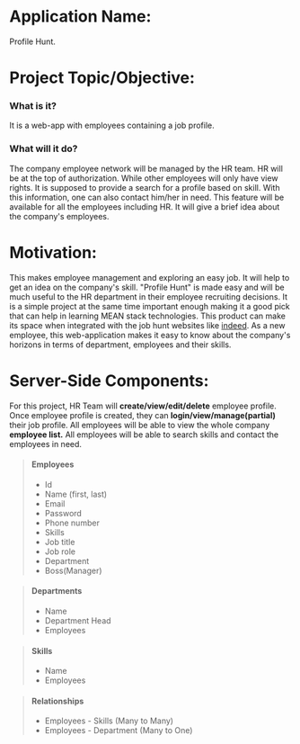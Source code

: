 # Application Name:
Profile Hunt.

# Project Topic/Objective:
### What is it?
It is a web-app with employees containing a job profile.
### What will it do?
The company employee network will be managed by the HR team. HR will be at the top of authorization. While other employees will only have view rights. It is supposed to provide a search for a profile based on skill. With this information, one can also contact him/her in need. This feature will be available for all the employees including HR. It will give a brief idea about the company's employees.

# Motivation:
This makes employee management and exploring an easy job.  It will help to get an idea on the company's skill. "Profile Hunt" is made easy and will be much useful to the HR department in their employee recruiting decisions. It is a simple project at the same time important enough making it a good pick that can help in learning MEAN stack technologies. This product can make its space when integrated with the job hunt websites like [indeed](https://www.indeed.com). As a new employee, this web-application makes it easy to know about the company's horizons in terms of department, employees and their skills.

# Server-Side Components:
For this project, HR Team will **create/view/edit/delete** employee profile.
Once employee profile is created, they can **login/view/manage(partial)** their job profile.
All employees will be able to view the whole company **employee list.**
All employees will be able to search skills and contact the employees in need.
> #### Employees
> - Id
> - Name (first, last)
> - Email
> - Password
> - Phone number
> - Skills
> - Job title
> - Job role
> - Department
> - Boss(Manager)

> #### Departments
> - Name
> - Department Head
> - Employees

> #### Skills
> - Name
> - Employees

> #### Relationships
> - Employees - Skills (Many to Many)
> - Employees - Department (Many to One)
